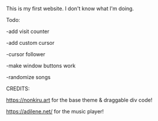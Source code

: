 This is my first website.
I don't know what I'm doing.


Todo:

-add visit counter

-add custom cursor

-cursor follower

-make window buttons work

-randomize songs


CREDITS:

https://nonkiru.art for the base theme & draggable div code!

https://adilene.net/ for the music player!
